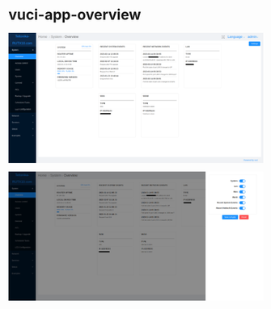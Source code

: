 # vuci-app-overview

![Main](./project_images/system_overview-1.png)

![Drawer](./project_images/system_overview-2.png)
